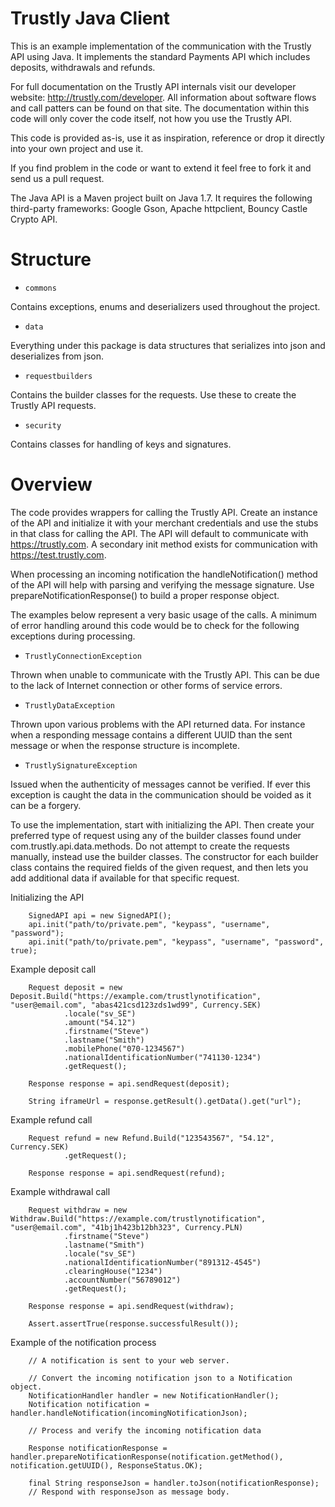 Trustly Java Client
===================

This is an example implementation of the communication with the Trustly API using Java. It implements the standard Payments API which includes deposits, withdrawals and refunds.

For full documentation on the Trustly API internals visit our developer website: http://trustly.com/developer. All information about software flows and call patters can be found on that site. The documentation within this code will only cover the code itself, not how you use the Trustly API.

This code is provided as-is, use it as inspiration, reference or drop it directly into your own project and use it.

If you find problem in the code or want to extend it feel free to fork it and send us a pull request.

The Java API is a Maven project built on Java 1.7. It requires the following third-party frameworks: Google Gson, Apache httpclient, Bouncy Castle Crypto API.

Structure
=========
- `commons`

Contains exceptions, enums and deserializers used throughout the project.

- `data`

Everything under this package is data structures that serializes into json and deserializes from json.

- `requestbuilders`

Contains the builder classes for the requests. Use these to create the Trustly API requests.

- `security`

Contains classes for handling of keys and signatures.

Overview
========

The code provides wrappers for calling the Trustly API. Create an instance of the API and initialize it with your merchant credentials and use the stubs in that class for calling the API. The API will default to communicate with https://trustly.com. A secondary init method exists for communication with https://test.trustly.com.

When processing an incoming notification the handleNotification() method of the API will help with parsing and verifying the message signature. Use prepareNotificationResponse() to build a proper response object.

The examples below represent a very basic usage of the calls. A minimum of error handling around this code would be to check for the following exceptions during processing.

- `TrustlyConnectionException`

Thrown when unable to communicate with the Trustly API. This can be due to the lack of Internet connection or other forms of service errors.

- `TrustlyDataException`

Thrown upon various problems with the API returned data. For instance when a responding message contains a different UUID than the sent message or when the response structure is incomplete.

- `TrustlySignatureException`

Issued when the authenticity of messages cannot be verified. If ever this exception is caught the data in the communication should be voided as it can be a forgery.

To use the implementation, start with initializing the API. Then create your preferred type of request using any of the builder classes found under com.trustly.api.data.methods. Do not attempt to create the requests manually, instead use the builder classes. The constructor for each builder class contains the required fields of the given request, and then lets you add additional data if available for that specific request.

Initializing the API

		SignedAPI api = new SignedAPI();
    	api.init("path/to/private.pem", "keypass", "username", "password");
    	api.init("path/to/private.pem", "keypass", "username", "password", true);


Example deposit call

		Request deposit = new Deposit.Build("https://example.com/trustlynotification", "user@email.com", "abas421csd123zds1wd99", Currency.SEK)
                .locale("sv_SE")
                .amount("54.12")
                .firstname("Steve")
                .lastname("Smith")
                .mobilePhone("070-1234567")
                .nationalIdentificationNumber("741130-1234")
                .getRequest();

        Response response = api.sendRequest(deposit);

        String iframeUrl = response.getResult().getData().get("url");

Example refund call

		Request refund = new Refund.Build("123543567", "54.12", Currency.SEK)
                .getRequest();

        Response response = api.sendRequest(refund);

Example withdrawal call

        Request withdraw = new Withdraw.Build("https://example.com/trustlynotification", "user@email.com", "41bj1h423b12bh323", Currency.PLN)
                .firstname("Steve")
                .lastname("Smith")
                .locale("sv_SE")
                .nationalIdentificationNumber("891312-4545")
                .clearingHouse("1234")
                .accountNumber("56789012")
                .getRequest();

        Response response = api.sendRequest(withdraw);

        Assert.assertTrue(response.successfulResult());

Example of the notification process

        // A notification is sent to your web server.

        // Convert the incoming notification json to a Notification object.
        NotificationHandler handler = new NotificationHandler();
        Notification notification = handler.handleNotification(incomingNotificationJson);

        // Process and verify the incoming notification data

        Response notificationResponse = handler.prepareNotificationResponse(notification.getMethod(), notification.getUUID(), ResponseStatus.OK);

        final String responseJson = handler.toJson(notificationResponse);
        // Respond with responseJson as message body.
